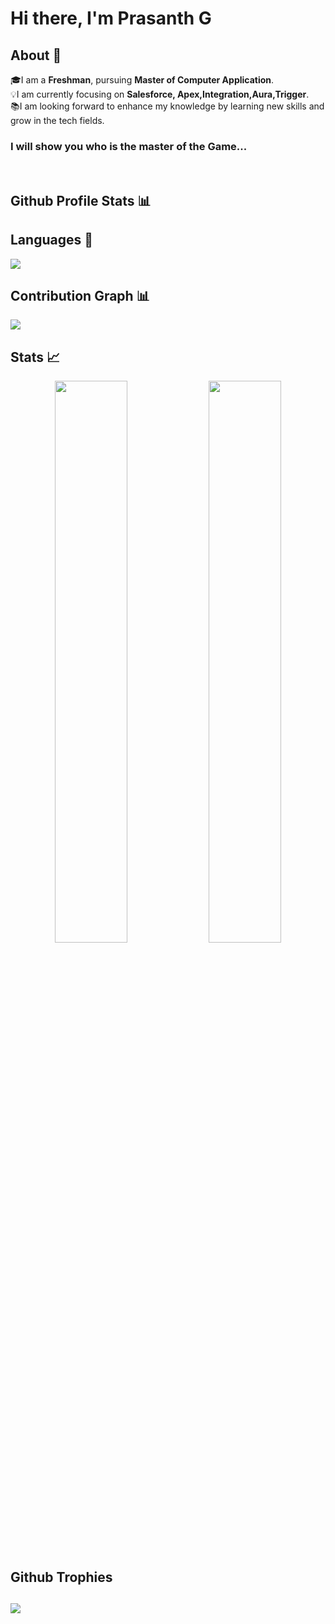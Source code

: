 # Hi there, I'm Prasanth G 
## About 👋 
🎓I am a **Freshman**, pursuing  **Master of Computer Application**. <br>
💡I am currently focusing on **Salesforce, Apex,Integration,Aura,Trigger**. <br>
📚I am looking forward to enhance my knowledge by learning new skills and grow in the tech fields.

<!--[![Twitter Badge](https://img.shields.io/badge/Twitter-blue?style=flat&labelColor=1ca0f1&logo=twitter&logoColor=white&link=https://twitter.com/shawsamadrita)](https://twitter.com/prasanthg24)
[![Linkedin Badge](https://img.shields.io/badge/LinkedIn-darkblue?style=flat&labelColor=0e76a8&logo=linkedin&logoColor=white&link=https://www.linkedin.com/in/prasanth-gopinathan/)](https://www.linkedin.com/in/prasanth-gopinathan/)-->

<h3>I will show you who is the master of the Game...</h3>



<br/>
<h2>Github Profile Stats 📊</h2>



## Languages 📝
<img
src="https://github-readme-stats.vercel.app/api/top-langs/?username=prasanthg24&layout=compact&theme=Dayfox"
/>
## Contribution Graph 📊
<img
src="https://activity-graph.herokuapp.com/graph?username=prasanthg24&theme=chartreuse-light"
/>
## Stats 📈
<p align="center">
<img width="48%" src="https://github-readme-stats.vercel.app/api?username=prasanthg24&show_icons=true&theme=tokyonight" />     
<img width="48%" src="https://github-readme-streak-stats.herokuapp.com/?user=prasanthg24&show_icons=true&theme=tokyonight" />
<p/>

## Github Trophies <h2>

<img src="https://github-profile-trophy.vercel.app/?username=prasanthg24&theme=onelight&no-frame=true&no-bg=true">
